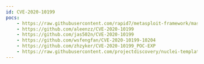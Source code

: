 ```yaml
---
id: CVE-2020-10199
pocs:
    - https://raw.githubusercontent.com/rapid7/metasploit-framework/master/modules/exploits/linux/http/nexus_repo_manager_el_injection.rb
    - https://github.com/aleenzz/CVE-2020-10199
    - https://github.com/jas502n/CVE-2020-10199
    - https://github.com/wsfengfan/CVE-2020-10199-10204
    - https://github.com/zhzyker/CVE-2020-10199_POC-EXP
    - https://raw.githubusercontent.com/projectdiscovery/nuclei-templates/master/cves/CVE-2020-10199.yaml
---
```

